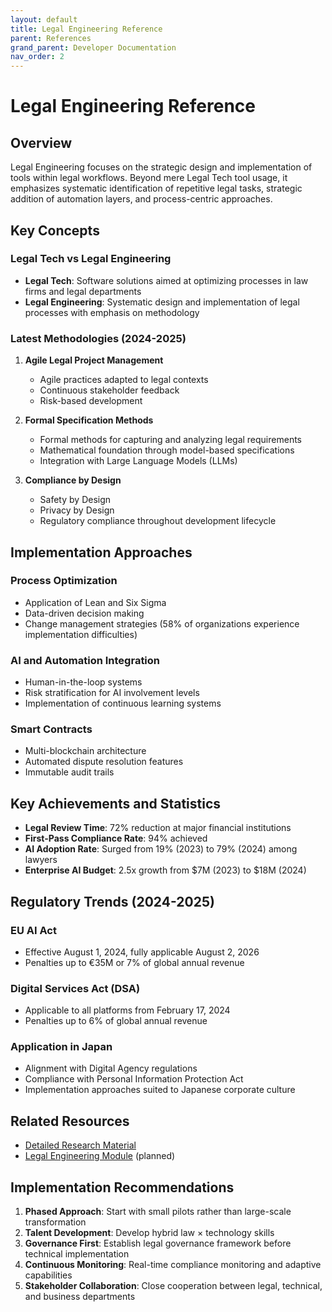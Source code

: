 ```yaml
---
layout: default
title: Legal Engineering Reference
parent: References
grand_parent: Developer Documentation
nav_order: 2
---
```


# Legal Engineering Reference

## Overview

Legal Engineering focuses on the strategic design and implementation of tools within legal workflows. Beyond mere Legal Tech tool usage, it emphasizes systematic identification of repetitive legal tasks, strategic addition of automation layers, and process-centric approaches.

## Key Concepts

### Legal Tech vs Legal Engineering

- **Legal Tech**: Software solutions aimed at optimizing processes in law firms and legal departments
- **Legal Engineering**: Systematic design and implementation of legal processes with emphasis on methodology

### Latest Methodologies (2024-2025)

1. **Agile Legal Project Management**
   - Agile practices adapted to legal contexts
   - Continuous stakeholder feedback
   - Risk-based development

2. **Formal Specification Methods**
   - Formal methods for capturing and analyzing legal requirements
   - Mathematical foundation through model-based specifications
   - Integration with Large Language Models (LLMs)

3. **Compliance by Design**
   - Safety by Design
   - Privacy by Design
   - Regulatory compliance throughout development lifecycle

## Implementation Approaches

### Process Optimization
- Application of Lean and Six Sigma
- Data-driven decision making
- Change management strategies (58% of organizations experience implementation difficulties)

### AI and Automation Integration
- Human-in-the-loop systems
- Risk stratification for AI involvement levels
- Implementation of continuous learning systems

### Smart Contracts
- Multi-blockchain architecture
- Automated dispute resolution features
- Immutable audit trails

## Key Achievements and Statistics

- **Legal Review Time**: 72% reduction at major financial institutions
- **First-Pass Compliance Rate**: 94% achieved
- **AI Adoption Rate**: Surged from 19% (2023) to 79% (2024) among lawyers
- **Enterprise AI Budget**: 2.5x growth from $7M (2023) to $18M (2024)

## Regulatory Trends (2024-2025)

### EU AI Act
- Effective August 1, 2024, fully applicable August 2, 2026
- Penalties up to €35M or 7% of global annual revenue

### Digital Services Act (DSA)
- Applicable to all platforms from February 17, 2024
- Penalties up to 6% of global annual revenue

### Application in Japan
- Alignment with Digital Agency regulations
- Compliance with Personal Information Protection Act
- Implementation approaches suited to Japanese corporate culture

## Related Resources

- [Detailed Research Material](/home/dobachi/Sources/AI_Instruction_Kits/docs/references/expertise/legal_engineering_best_practices_2024.md)
- [Legal Engineering Module](/home/dobachi/Sources/AI_Instruction_Kits/modular/en/modules/expertise/legal_engineering.md) (planned)

## Implementation Recommendations

1. **Phased Approach**: Start with small pilots rather than large-scale transformation
2. **Talent Development**: Develop hybrid law × technology skills
3. **Governance First**: Establish legal governance framework before technical implementation
4. **Continuous Monitoring**: Real-time compliance monitoring and adaptive capabilities
5. **Stakeholder Collaboration**: Close cooperation between legal, technical, and business departments